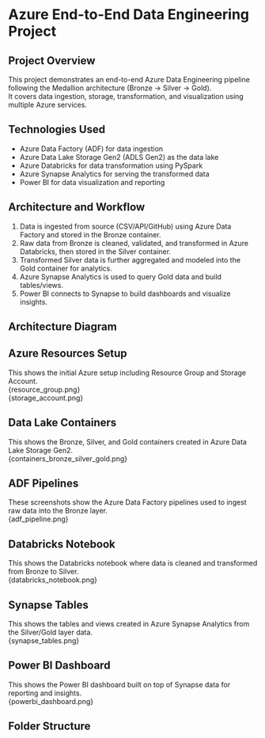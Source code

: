 # Azure End-to-End Data Engineering Project

## Project Overview
This project demonstrates an end-to-end Azure Data Engineering pipeline following the Medallion architecture (Bronze → Silver → Gold).  
It covers data ingestion, storage, transformation, and visualization using multiple Azure services.

## Technologies Used
- Azure Data Factory (ADF) for data ingestion  
- Azure Data Lake Storage Gen2 (ADLS Gen2) as the data lake  
- Azure Databricks for data transformation using PySpark  
- Azure Synapse Analytics for serving the transformed data  
- Power BI for data visualization and reporting  

## Architecture and Workflow
1. Data is ingested from source (CSV/API/GitHub) using Azure Data Factory and stored in the Bronze container.  
2. Raw data from Bronze is cleaned, validated, and transformed in Azure Databricks, then stored in the Silver container.  
3. Transformed Silver data is further aggregated and modeled into the Gold container for analytics.  
4. Azure Synapse Analytics is used to query Gold data and build tables/views.  
5. Power BI connects to Synapse to build dashboards and visualize insights.  

## Architecture Diagram

## Azure Resources Setup
This shows the initial Azure setup including Resource Group and Storage Account.  
{resource_group.png}  
{storage_account.png}

## Data Lake Containers
This shows the Bronze, Silver, and Gold containers created in Azure Data Lake Storage Gen2.  
{containers_bronze_silver_gold.png}

## ADF Pipelines
These screenshots show the Azure Data Factory pipelines used to ingest raw data into the Bronze layer.  
{adf_pipeline.png}

## Databricks Notebook
This shows the Databricks notebook where data is cleaned and transformed from Bronze to Silver.  
{databricks_notebook.png}

## Synapse Tables
This shows the tables and views created in Azure Synapse Analytics from the Silver/Gold layer data.  
{synapse_tables.png}

## Power BI Dashboard
This shows the Power BI dashboard built on top of Synapse data for reporting and insights.  
{powerbi_dashboard.png}

## Folder Structure
